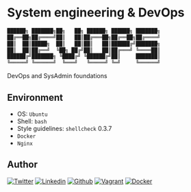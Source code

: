 # System engineering & DevOps
```bash
██████╗ ███████╗██╗   ██╗ ██████╗ ██████╗ ███████╗
██╔══██╗██╔════╝██║   ██║██╔═══██╗██╔══██╗██╔════╝
██║  ██║█████╗  ██║   ██║██║   ██║██████╔╝███████╗
██║  ██║██╔══╝  ╚██╗ ██╔╝██║   ██║██╔═══╝ ╚════██║
██████╔╝███████╗ ╚████╔╝ ╚██████╔╝██║     ███████║
╚═════╝ ╚══════╝  ╚═══╝   ╚═════╝ ╚═╝     ╚══════╝
```
DevOps and SysAdmin foundations

## Environment

* OS: ```Ubuntu```
* Shell: ```bash```
* Style guidelines: ``shellcheck`` 0.3.7
* ```Docker```
* ```Nginx```

## Author

<!-- twitter -->
[![Twitter](https://img.shields.io/twitter/follow/ralex_uy?style=social)](https://twitter.com/ralex_uy) <!-- linkedin --> [![Linkedin](https://img.shields.io/badge/LinkedIn-+24K-blue?style=social&logo=linkedin)](https://www.linkedin.com/in/ronald-rivero/) <!-- github --> [![Github](https://img.shields.io/github/followers/ralexrivero?style=social)](https://github.com/ralexrivero/) <!-- vagrant --> [![Vagrant](https://img.shields.io/static/v1?label=&message=Vagrant%20Profile&color=1868F2&logo=vagrant&labelColor=2F333A)](https://app.vagrantup.com/ralexrivero) <!-- docker --> [![Docker](https://img.shields.io/static/v1?label=&message=Docker%20Profile&color=2496ED&logo=Docker&labelColor=2F333A)](https://hub.docker.com/u/ralexrivero)